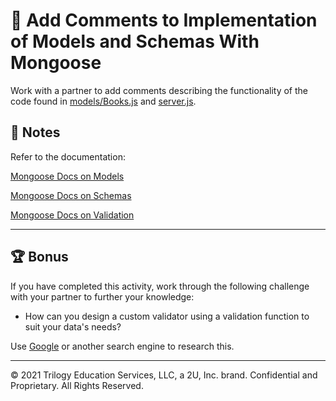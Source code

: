 # 📐 Add Comments to Implementation of Models and Schemas With Mongoose

Work with a partner to add comments describing the functionality of the code found in [models/Books.js](./Unsolved/models/Book.js) and [server.js](./Unsolved/server.js).

## 📝 Notes

Refer to the documentation: 

[Mongoose Docs on Models](https://mongoosejs.com/docs/models.html)

[Mongoose Docs on Schemas](https://mongoosejs.com/docs/guide.html)

[Mongoose Docs on Validation](https://mongoosejs.com/docs/validation.html)

---

## 🏆 Bonus

If you have completed this activity, work through the following challenge with your partner to further your knowledge:

* How can you design a custom validator using a validation function to suit your data's needs? 

Use [Google](https://www.google.com) or another search engine to research this.

---
© 2021 Trilogy Education Services, LLC, a 2U, Inc. brand. Confidential and Proprietary. All Rights Reserved.

